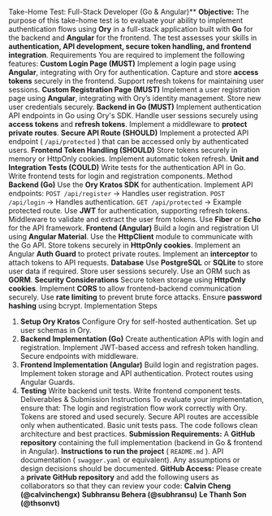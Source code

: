 Take-Home Test: Full-Stack Developer (Go & Angular)**
**Objective:**
The purpose of this take-home test is to evaluate your ability to implement authentication flows using
**Ory** in a full-stack application built with **Go** for the backend and **Angular** for the frontend.
The test assesses your skills in **authentication, API development, secure token handling, and
frontend integration**.
Requirements
You are required to implement the following features:
**Custom Login Page (MUST)**
Implement a login page using **Angular**, integrating with Ory for authentication.
Capture and store **access tokens** securely in the frontend.
Support refresh tokens for maintaining user sessions.
**Custom Registration Page (MUST)**
Implement a user registration page using **Angular**, integrating with Ory’s identity management.
Store new user credentials securely.
**Backend in Go (MUST)**
Implement authentication API endpoints in Go using Ory's SDK.
Handle user sessions securely using **access tokens** and **refresh tokens**.
Implement a middleware to **protect private routes**.
**Secure API Route (SHOULD)**
Implement a protected API endpoint ( `/api/protected` ) that can be accessed only by
authenticated users.
**Frontend Token Handling (SHOULD)**
Store tokens securely in memory or HttpOnly cookies.
Implement automatic token refresh.
**Unit and Integration Tests (COULD)**
Write tests for the authentication API in Go.
Write frontend tests for login and registration components.
Method
**Backend (Go)**
Use the **Ory Kratos SDK** for authentication.
Implement API endpoints:
`POST /api/register` → Handles user registration.
`POST /api/login` → Handles authentication.
`GET /api/protected` → Example protected route.
Use **JWT** for authentication, supporting refresh tokens.
Middleware to validate and extract the user from tokens.
Use **Fiber** or **Echo** for the API framework.
**Frontend (Angular)**
Build a login and registration UI using **Angular Material**.
Use the **HttpClient** module to communicate with the Go API.
Store tokens securely in **HttpOnly cookies**.
Implement an Angular **Auth Guard** to protect private routes.
Implement an **interceptor** to attach tokens to API requests.
**Database**
Use **PostgreSQL** or **SQLite** to store user data if required.
Store user sessions securely.
Use an ORM such as **GORM**.
**Security Considerations**
Secure token storage using **HttpOnly cookies**.
Implement **CORS** to allow frontend-backend communication securely.
Use **rate limiting** to prevent brute force attacks.
Ensure **password hashing** using bcrypt.
Implementation Steps
1. **Setup Ory Kratos**
Configure Ory for self-hosted authentication.
Set up user schemas in Ory.
2. **Backend Implementation (Go)**
Create authentication APIs with login and registration.
Implement JWT-based access and refresh token handling.
Secure endpoints with middleware.
3. **Frontend Implementation (Angular)**
Build login and registration pages.
Implement token storage and API authentication.
Protect routes using Angular Guards.
4. **Testing**
Write backend unit tests.
Write frontend component tests.
Deliverables & Submission Instructions
To evaluate your implementation, ensure that:
The login and registration flow work correctly with Ory.
Tokens are stored and used securely.
Secure API routes are accessible only when authenticated.
Basic unit tests pass.
The code follows clean architecture and best practices.
**Submission Requirements:**
A **GitHub repository** containing the full implementation (backend in Go & frontend in Angular).
**Instructions to run the project** ( `README.md` ).
API documentation ( `swagger.yaml` or equivalent).
Any assumptions or design decisions should be documented.
**GitHub Access:**
Please create a **private GitHub repository** and add the following users as collaborators so that they
can review your code:
**Calvin Cheng (@calvinchengx)**
**Subhransu Behera (@subhransu)**
****Le Thanh Son** (@thsonvt)**
